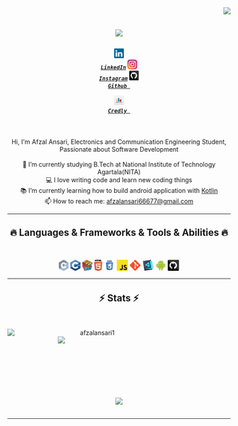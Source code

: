 <img align="right" src="https://visitor-badge.laobi.icu/badge?page_id=afzalansari1">

<h1 align="center">
  <a href="https://git.io/typing-svg">
    <img src="https://readme-typing-svg.herokuapp.com/?lines=Hello,+There!+👋;This+is+AFZAL....;Nice+to+meet+you!&center=true&size=30">
  </a>
</h1>

<h5 align="center">
  
  <code><a href="https://www.linkedin.com/in/afzalansari1/" title="LinkedIn Profile"><img width="22" src="images/linkedin.svg"> LinkedIn</a></code>
  <code><a href="https://www.instagram.com/arya_afzal/" title="Instagram Profile"><img width="22" src="images/instagram.svg" > Instagram</a></code>
  <code><a href="https://github.com/afzalansari1" title="Github Profile"><img width="22" src="images/github.svg" > Github </a></code>
<br>

<code><a href="https://codeforces.com/profile/arya_afzal" title="Codeforces Profile"><img width="22" src="images/codeforLogo.jpg" > Credly </a></code>

</h5>
<br>
<p align="center">
 Hi, I'm Afzal Ansari, Electronics and Communication Engineering Student, Passionate about Software Development
  <br>
  <br>
  🔬 I’m currently studying B.Tech at National Institute of Technology Agartala(NITA)
  <br>
  💻 I love writing code and learn new coding things
  <br>
  📚 I’m currently learning how to build android application with <a href="https://github.com/afzalansari1/Budgetify" >Kotlin</a>
  <br>
  📫 How to reach me: <a href="mailto: afzalansari66677@gmail.com">afzalansari66677@gmail.com</a>
</p>

<hr>
<h2 align="center">🔥 Languages & Frameworks & Tools & Abilities 🔥</h2>
<br>
<p align="center">
  <code><img title="C" height="25" src="images/c.svg"></code>
  <code><img title="C++" height="25" src="images/cpp.svg"></code>
  <!-- <code><img title="C#" height="25" src="images/cSharp.svg"></code> -->
  <!-- <code><img title="Python" height="25" src="images/python-original.svg"></code> -->
  <code><img title="Problem Solving" height="25" src="images/problemSolving.png"></code>
  <code><img title="HTML5" height="25" src="images/html5.svg"></code>
  <code><img title="CSS" height="25" src="images/css.svg"></code>
  <code><img title="Javascript" height="25" src="images/javascript.svg"></code>
  <!-- <code><img title="React" height="25" src="images/react-original.svg"></code> -->
  <code><img title="Git" height="25" src="images/git-original.svg"></code>
  <!-- <code><img title="PostgreSQL" height="25" src="images/postgresql.svg"></code> -->
  <code><img title="Visual Studio Code" height="25" src="images/vscode.png"></code>
  <!-- <code><img title="Microsoft Visual Studio" height="25" src="images/visualstudio.png"></code> -->
  <!-- <code><img title="JQuery" height="25" src="images/jquery-original.svg"></code> -->
  <!-- <code><img title="Java" height="25" src="images/java-original.svg"></code> -->
  <!-- <code><img title="JSON" height="25" src="images/json.svg"></code> -->
  <!-- <code><img title="Unity" height="25" src="images/unity3d.svg"></code> -->
  <code><img title="Android" height="25" src="images/android.svg"></code>
  <code><img title="GitHub" height="25" src="images/github.svg"></code>
  <!-- <code><img title="MySQL" height="25" src="images/mysql.svg"></code> -->
  <!-- <code><img title="npm" height="25" src="images/npm.svg"></code> -->
  <!-- <code><img title="PHP" height="25" src="images/php.svg"></code> -->
</p>
<hr>

<h2 align="center">⚡ Stats ⚡</h2>
<br>
<p align=center>
  <div align=center>
    <a href="https://github.com/denvercoder1/github-readme-streak-stats" title="Go to Source">
      <img align="left" width=390 src="https://github-readme-streak-stats.herokuapp.com/?user=afzalansari1&theme=react&border=61dafb&hide_border=true" alt="afzalansari1" />
    </a>
    <a href="https://github.com/anuraghazra/github-readme-stats" title="Go to Source">
      <img align="right" width=390 src="https://github-readme-stats.vercel.app/api?username=afzalansari1&show_icons=true&theme=react&border_color=61dafb&hide_border=true" />
    </a>
  </div>
  <br><br><br><br><br><br><br><br><br>
  <div align=center>
    <a href="https://github.com/anuraghazra/github-readme-stats">
      <img width=325 align="center" src="https://github-readme-stats.vercel.app/api/top-langs/?username=afzalansari1&hide=c%23,powershell,Mathematica,Ruby,Objective-C,Objective-C%2b%2b,Cuda&title_color=61dafb&text_color=ffffff&icon_color=61dafb&bg_color=20232a&langs_count=8&layout=compact&border_color=61dafb&hide_border=true" />
    </a>
  </div>
  <br>
</p>

<hr>
